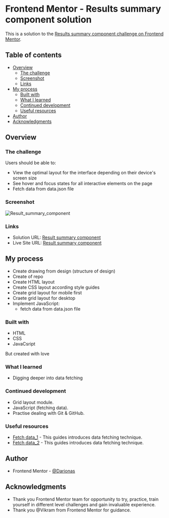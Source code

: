 # Frontend Mentor - Results summary component solution

This is a solution to the [Results summary component challenge on Frontend Mentor](https://www.frontendmentor.io/challenges/results-summary-component-CE_K6s0maV).

## Table of contents

- [Overview](#overview)
  - [The challenge](#the-challenge)
  - [Screenshot](#screenshot)
  - [Links](#links)
- [My process](#my-process)
  - [Built with](#built-with)
  - [What I learned](#what-i-learned)
  - [Continued development](#continued-development)
  - [Useful resources](#useful-resources)
- [Author](#author)
- [Acknowledgments](#acknowledgments)

## Overview

### The challenge

Users should be able to:

- View the optimal layout for the interface depending on their device's screen size
- See hover and focus states for all interactive elements on the page
- Fetch data from data.json file

### Screenshot

![Result_summary_component](./assets/images/result-summary-component.png)


### Links

- Solution URL: [Result summary component](https://github.com/Darionas/results-summary-component)
- Live Site URL: [Result summary component](https://darionas.github.io/results-summary-component/)

## My process

 * Create drawing from design (structure of design)
 * Create of repo
 * Create HTML layout
 * Create CSS layout according style guides
 * Create grid layout for mobile first
 * Craete grid layout for desktop
 * Implement JavaScript:
    * fetch data from data.json file

### Built with

- HTML
- CSS
- JavaCsript

But created with love

### What I learned

- Digging deeper into data fetching

### Continued development

- Grid layout module.
- JavaScript (fetching data).
- Practise dealing with Git & GitHub.

### Useful resources

- [Fetch data_1](https://www.javascripttutorial.net/javascript-fetch-api/) - This guides introduces data fetching technique.  
- [Fetch data_2](https://www.w3schools.com/js/js_api_fetch.asp) - This guides introduces data fetching technique. 


## Author

- Frontend Mentor - [@Darionas](https://www.frontendmentor.io/profile/Darionas)

## Acknowledgments

- Thank you Frontend Mentor team for opportunity to try, practice, train yourself in different level challenges and gain invaluable experience.
- Thank you @Vikram from Frontend Mentor for guidance.
